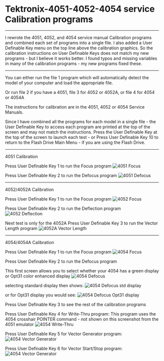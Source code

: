 # Tektronix-4051-4052-4054 service Calibration programs

**************
I rewrote the 4051, 4052, and 4054 service manual Calibration programs and combined each set of programs into a single file.  I also added a User Definable Key menu on the top line above the calibration graphics.  So the calibration instructions on User Definable Keys does not match my new programs - but I believe it works better.  I found typos and missing variables in many of the calibration programs - my new programs fixed these.  

**************
You can either run the file 1 program which will automatically detect the model of your computer and load the appropriate file.

Or run file 2 if you have a 4051, file 3 for 4052 or 4052A, or file 4 for 4054 or 4054A

The instructions for calibration are in the 4051, 4052 or 4054 Service Manuals.

Since I have combined all the programs for each model in a single file - the User Definable Key to access each program are printed at the top of the screen and may not match the instructions.  Press the User Definable Key at the top of the screen to launch each test - or Press User Definable Key 10 to return to the Flash Drive Main Menu - if you are using the Flash Drive.

**************
4051 Calibration

Press User Definable Key 1 to run the Focus program
![4051 Focus](./Screenshots/4051%20focus%20calibration.png)

Press User Definable Key 2 to run the Defocus program
![4051 Defocus](./Screenshots/4051%20defocus%20calibration.png)

**************
4052/4052A Calibration

Press User Definable Key 1 to run the Focus program
![4052 Focus](./Screenshots/4052%20Focus%20calibration.png)

Press User Definable Key 2 to run the Deflection program
![4052 Deflection](./Screenshots/4052%20Deflection%20calibration.png)

Next test is only for the 4052A
Press User Definable Key 3 to run the Vector Length program
![4052A Vector Length](./Screenshots/4052%20Vector%20Length.png)

**************
4054/4054A Calibration

Press User Definable Key 1 to run the Focus program
![4054 Focus](./Screenshots/4054%20Focus.png)

Press User Definable Key 2 to run the Defocus program

This first screen allows you to select whether your 4054 has a green display or Opt31 color enhanced display
![4054 Defocus](./Screenshots/4054%20Defocus%20-%20Std%20or%20Opt31%20display.png)

selecting standard display then shows:
![4054 Defocus std display](./Screenshots/4054%20Defocus%20std%20display.png)

or for Opt31 display you would see:
![4054 Defocus Opt31 display](./Screenshots/4054%20Defocus%20Opt31%20display.png)

Press User Definable Key 3 to see the rest of the calibration programs

Press User Definable Key 4 for Write-Thru program:
This program uses the 4054 crosshair POINTER command - not shown on this screenshot from the 4051 emulator
![4054 Write-Thru](./Screenshots/4054%20Write-Thru%20-%20shows%204054%20POINTER.png)

Press User Definable Key 5 for Vector Generator program:
![4054 Vector Generator](./Screenshots/4054%20Vector%20Generator.png)

Press User Definable Key 6 for Vector Start/Stop program:
![4054 Vector Generator](./Screenshots/4054%20Vector%20Start-Stop.png)
